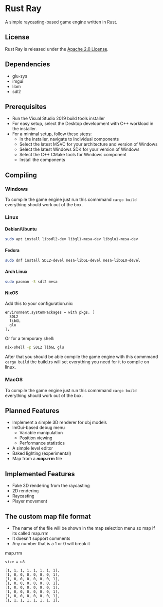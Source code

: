 # Rust Ray

A simple raycasting-based game engine written in Rust.

## License

Rust Ray is released under the [Apache 2.0 License](http://www.apache.org/licenses/).

## Dependencies

- glu-sys
- imgui
- libm
- sdl2

## Prerequisites
- Run the Visual Studio 2019 build tools installer
- For easy setup, select the Desktop development with C++ workload in the installer.
- For a minimal setup, follow these steps:
    - In the installer, navigate to Individual components
    - Select the latest MSVC for your architecture and version of Windows
    - Select the latest Windows SDK for your version of Windows
    - Select the C++ CMake tools for Windows component
    - Install the components

## Compiling

### Windows
To compile the game engine just run this commmand `cargo build` everything should work out of the box.

### Linux

#### Debian/Ubuntu
```bash
sudo apt install libsdl2-dev libgl1-mesa-dev libglu1-mesa-dev
```
#### Fedora
```bash
sudo dnf install SDL2-devel mesa-libGL-devel mesa-libGLU-devel
```
#### Arch Linux
```bash
sudo pacman -S sdl2 mesa
```
#### NixOS
Add this to your configuration.nix:
```
environment.systemPackages = with pkgs; [
  SDL2
  libGL
  glu
];
```
Or for a temporary shell:
```bash
nix-shell -p SDL2 libGL glu
```
After that you should be able compile the game engine with this commmand `cargo build` the build.rs will set everything you need for it to compile on linux.

### MacOS

To compile the game engine just run this commmand `cargo build` everything should work out of the box.

## Planned Features

- Implement a simple 3D renderer for obj models
- ImGui-based debug menu
  - Variable manipulation
  - Position viewing
  - Performance statistics
- A simple level editor
- Baked lighting (experimental)
- Map from a **_*map*_.rrm** file

## Implemented Features

- Fake 3D rendering from the raycasting
- 2D rendering
- Raycasting
- Player movement

## The custom map file format

- The name of the file will be shown in the map selection menu so map if its called map.rrm
- It doesn't support comments
- Any number that is a 1 or 0 will break it

map.rrm

```
size = u8

[1, 1, 1, 1, 1, 1, 1, 1],
[1, 0, 0, 0, 0, 0, 0, 1],
[1, 0, 0, 0, 0, 0, 0, 1],
[1, 0, 0, 0, 0, 0, 0, 1],
[1, 0, 0, 0, 0, 0, 0, 1],
[1, 0, 0, 0, 0, 0, 0, 1],
[1, 0, 0, 0, 0, 0, 0, 1],
[1, 1, 1, 1, 1, 1, 1, 1],
```
